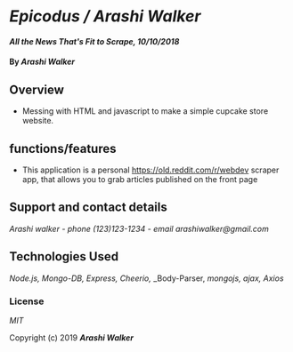 # _Epicodus / Arashi Walker_

#### _All the News That's Fit to Scrape, 10/10/2018_

#### By _Arashi Walker_

## Overview

* Messing with HTML and javascript to make a simple cupcake store website.

## functions/features

* This application is a personal https://old.reddit.com/r/webdev scraper app, that allows you to grab articles published on the front page  

## Support and contact details

_Arashi walker - phone (123)123-1234 - email arashiwalker@gmail.com_

## Technologies Used

_Node.js,_ _Mongo-DB,_ _Express,_ _Cheerio,_ _Body-Parser, _mongojs,_ _ajax,_ _Axios_ 


### License

*MIT*

Copyright (c) 2019 **_Arashi Walker_**
